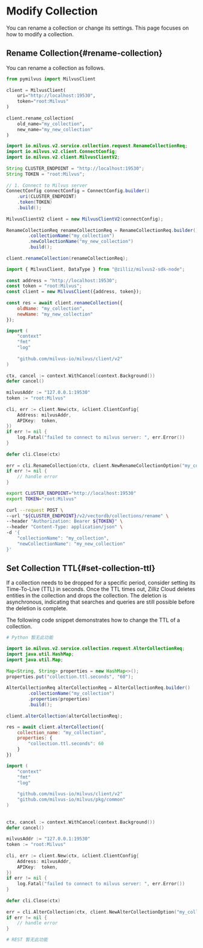 # Modify Collection​

You can rename a collection or change its settings. This page focuses on how to modify a collection.​

## Rename Collection​{#rename-collection​}

You can rename a collection as follows.​

<Tabs><TabItem value="Python" label="python" default>

```Python
from pymilvus import MilvusClient​
​
client = MilvusClient(​
    uri="http://localhost:19530",​
    token="root:Milvus"​
)​
​
client.rename_collection(​
    old_name="my_collection",​
    new_name="my_new_collection"​
)​

```

</TabItem>

<TabItem value="Java" label="java">

```Java
import io.milvus.v2.service.collection.request.RenameCollectionReq;​
import io.milvus.v2.client.ConnectConfig;​
import io.milvus.v2.client.MilvusClientV2;​
​
String CLUSTER_ENDPOINT = "http://localhost:19530";​
String TOKEN = "root:Milvus";​
​
// 1. Connect to Milvus server​
ConnectConfig connectConfig = ConnectConfig.builder()​
    .uri(CLUSTER_ENDPOINT)​
    .token(TOKEN)​
    .build();​
    ​
MilvusClientV2 client = new MilvusClientV2(connectConfig);​
​
RenameCollectionReq renameCollectionReq = RenameCollectionReq.builder()​
        .collectionName("my_collection")​
        .newCollectionName("my_new_collection")​
        .build();​
​
client.renameCollection(renameCollectionReq);​

```

</TabItem>

<TabItem value="JavaScript" label="Node.js">

```JavaScript
import { MilvusClient, DataType } from "@zilliz/milvus2-sdk-node";​
​
const address = "http://localhost:19530";​
const token = "root:Milvus";​
const client = new MilvusClient({address, token});​
​
const res = await client.renameCollection({​
    oldName: "my_collection",​
    newName: "my_new_collection"​
});​

```

</TabItem>

<TabItem value="Go" label="go">

```Go
import (​
    "context"​
    "fmt"​
    "log"​
​
    "github.com/milvus-io/milvus/client/v2"​
)​
​
ctx, cancel := context.WithCancel(context.Background())​
defer cancel()​
​
milvusAddr := "127.0.0.1:19530"​
token := "root:Milvus"​
​
cli, err := client.New(ctx, &client.ClientConfig{​
    Address: milvusAddr,​
    APIKey:  token,​
})​
if err != nil {​
    log.Fatal("failed to connect to milvus server: ", err.Error())​
}​
​
defer cli.Close(ctx)​
​
err = cli.RenameCollection(ctx, client.NewRenameCollectionOption("my_collection", "my_new_collection"))​
if err != nil {​
    // handle error​
}​

```

</TabItem>

<TabItem value="Bash" label="cURL">

```Bash
export CLUSTER_ENDPOINT="http://localhost:19530"​
export TOKEN="root:Milvus"​
​
curl --request POST \​
--url "${CLUSTER_ENDPOINT}/v2/vectordb/collections/rename" \​
--header "Authorization: Bearer ${TOKEN}" \​
--header "Content-Type: application/json" \​
-d '{​
    "collectionName": "my_collection",​
    "newCollectionName": "my_new_collection"​
}'​

```

</TabItem></Tabs>

## Set Collection TTL​{#set-collection-ttl​}

If a collection needs to be dropped for a specific period, consider setting its Time-To-Live (TTL) in seconds. Once the TTL times out, Zilliz Cloud deletes entities in the collection and drops the collection. The deletion is asynchronous, indicating that searches and queries are still possible before the deletion is complete.​

The following code snippet demonstrates how to change the TTL of a collection.​

<Tabs><TabItem value="Python" label="python" default>

```Python
# Python 暂无此功能​

```

</TabItem>

<TabItem value="Java" label="java">

```Java
import io.milvus.v2.service.collection.request.AlterCollectionReq;​
import java.util.HashMap;​
import java.util.Map;​
​
Map<String, String> properties = new HashMap<>();​
properties.put("collection.ttl.seconds", "60");​
​
AlterCollectionReq alterCollectionReq = AlterCollectionReq.builder()​
        .collectionName("my_collection")​
        .properties(properties)​
        .build();​
​
client.alterCollection(alterCollectionReq);​

```

</TabItem>

<TabItem value="JavaScript" label="Node.js">

```JavaScript
res = await client.alterCollection({​
    collection_name: "my_collection",​
    properties: {​
        "collection.ttl.seconds": 60​
    }​
})​

```

</TabItem>

<TabItem value="Go" label="go">

```Go
import (​
    "context"​
    "fmt"​
    "log"​
​
    "github.com/milvus-io/milvus/client/v2"​
    "github.com/milvus-io/milvus/pkg/common"​
)​
​
​
ctx, cancel := context.WithCancel(context.Background())​
defer cancel()​
​
milvusAddr := "127.0.0.1:19530"​
token := "root:Milvus"​
​
cli, err := client.New(ctx, &client.ClientConfig{​
    Address: milvusAddr,​
    APIKey:  token,​
})​
if err != nil {​
    log.Fatal("failed to connect to milvus server: ", err.Error())​
}​
​
defer cli.Close(ctx)​
​
err = cli.AlterCollection(ctx, client.NewAlterCollectionOption("my_collection").WithProperty(common.CollectionTTLConfigKey, 60))​
if err != nil {​
    // handle error​
}​

```

</TabItem>

<TabItem value="Bash" label="cURL">

```Bash
# REST 暂无此功能​

```

</TabItem></Tabs>